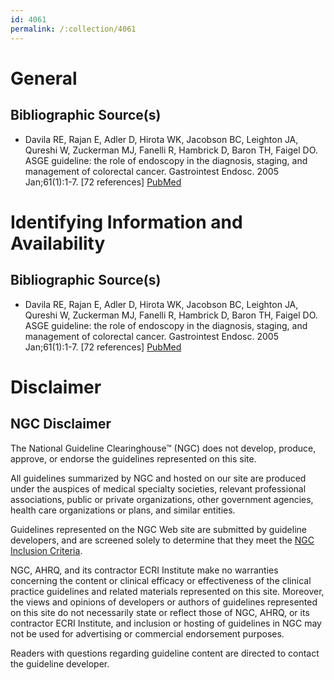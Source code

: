 ```yaml
---
id: 4061
permalink: /:collection/4061
---
```


# General

## Bibliographic Source(s)

- Davila RE, Rajan E, Adler D, Hirota WK, Jacobson BC, Leighton JA, Qureshi W, Zuckerman MJ, Fanelli R, Hambrick D, Baron TH, Faigel DO. ASGE guideline: the role of endoscopy in the diagnosis, staging, and management of colorectal cancer. Gastrointest Endosc. 2005 Jan;61(1):1-7. [72 references] [ PubMed ](http://www.ncbi.nlm.nih.gov/entrez/query.fcgi?cmd=Retrieve&db=pubmed&dopt=Abstract&list_uids=15672048)

# Identifying Information and Availability

## Bibliographic Source(s)

- Davila RE, Rajan E, Adler D, Hirota WK, Jacobson BC, Leighton JA, Qureshi W, Zuckerman MJ, Fanelli R, Hambrick D, Baron TH, Faigel DO. ASGE guideline: the role of endoscopy in the diagnosis, staging, and management of colorectal cancer. Gastrointest Endosc. 2005 Jan;61(1):1-7. [72 references] [ PubMed ](http://www.ncbi.nlm.nih.gov/entrez/query.fcgi?cmd=Retrieve&db=pubmed&dopt=Abstract&list_uids=15672048)

# Disclaimer

## NGC Disclaimer

The National Guideline Clearinghouse™ (NGC) does not develop, produce, approve, or endorse the guidelines represented on this site.

All guidelines summarized by NGC and hosted on our site are produced under the auspices of medical specialty societies, relevant professional associations, public or private organizations, other government agencies, health care organizations or plans, and similar entities.

Guidelines represented on the NGC Web site are submitted by guideline developers, and are screened solely to determine that they meet the [NGC Inclusion Criteria](/help-and-about/summaries/inclusion-criteria).

NGC, AHRQ, and its contractor ECRI Institute make no warranties concerning the content or clinical efficacy or effectiveness of the clinical practice guidelines and related materials represented on this site. Moreover, the views and opinions of developers or authors of guidelines represented on this site do not necessarily state or reflect those of NGC, AHRQ, or its contractor ECRI Institute, and inclusion or hosting of guidelines in NGC may not be used for advertising or commercial endorsement purposes.

Readers with questions regarding guideline content are directed to contact the guideline developer.


